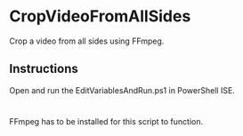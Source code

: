# CropVideoFromAllSides
Crop a video from all sides using FFmpeg.
## Instructions
Open and run the EditVariablesAndRun.ps1 in PowerShell ISE.
#
FFmpeg has to be installed for this script to function.
